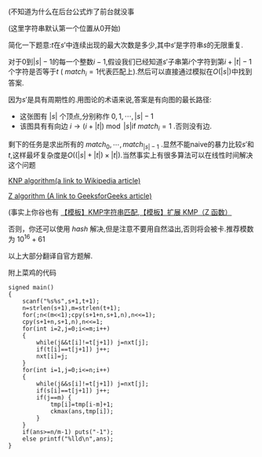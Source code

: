 (不知道为什么在后台公式炸了前台就没事

(这里字符串默认第一个位置从$0$开始)

简化一下题意:$t$在$s'$中连续出现的最大次数是多少,其中$s'$是字符串$s$的无限重复.

对于$0$到$\left |s\right|-1$的每一个整数$i-1$,假设我们已经知道$s'$子串第$i$个字符到第$i+\left| t \right|-1$个字符是否等于$t$ ( $match_i=1$代表匹配上).然后可以直接通过模拟在$O(\left|s\right|)$中找到答案.

因为$s'$是具有周期性的.用图论的术语来说,答案是有向图的最长路径:

- 这张图有 $\left|s\right|$ 个顶点,分别称作 $0,1,\cdots,\left|s\right|-1$ 
- 该图具有有向边 $i \to (i+ \left| t \right| ) \bmod \left|s \right| \mbox{if }  match_i =1$ .否则没有边.

剩下的任务是求出所有的 $match_0,\cdots ,match_{\left|s\right|-1}$ .显然不能naive的暴力比较$s'$和$t$,这样最坏复杂度是$O((|s|+|t|)\times |t|)$.当然事实上有很多算法可以在线性时间解决这个问题

[KNP algorithm(a link to Wikipedia article)](https://en.wikipedia.org/wiki/Knuth%E2%80%93Morris%E2%80%93Pratt_algorithm)

[Z algorithm (A link to GeeksforGeeks article)](https://www.geeksforgeeks.org/z-algorithm-linear-time-pattern-searching-algorithm/)

(事实上你谷也有 [【模板】KMP字符串匹配](https://www.luogu.com.cn/problem/P3375),[【模板】扩展 KMP（Z 函数）](https://www.luogu.com.cn/problem/P5410)

否则，你还可以使用 $hash$ 解决,但是注意不要用自然溢出,否则将会被卡.推荐模数为 $10^{16}+61$ 

以上大部分翻译自官方题解.

附上菜鸡的代码

```
signed main()
{
	scanf("%s%s",s+1,t+1);
	n=strlen(s+1),m=strlen(t+1);
	for(;n<(m<<1);cpy(s+1+n,s+1,n),n<<=1); 
	cpy(s+1+n,s+1,n),n<<=1;
	for(int i=2,j=0;i<=m;i++)
	{
		while(j&&t[i]!=t[j+1]) j=nxt[j];
		if(t[i]==t[j+1]) j++;
		nxt[i]=j;
	}
	for(int i=1,j=0;i<=n;i++)
	{
		while(j&&s[i]!=t[j+1]) j=nxt[j];
		if(s[i]==t[j+1]) j++;
		if(j==m) {
			tmp[i]=tmp[i-m]+1;
			ckmax(ans,tmp[i]);
		}
	}
	if(ans>=n/m-1) puts("-1");
	else printf("%lld\n",ans);
}
```